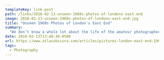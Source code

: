 ```yaml
---
templateKey: link-post
path: /links/2018-02-13-unseen-1960s-photos-of-londons-east-end
image: 2018-02-13-unseen-1960s-photos-of-londons-east-end.jpg
title: "Unseen 1960s Photos of London's East End"
summary:
  "We don’t know a whole lot about the life of the amateur photographer David Granick.  We know he was born in Stepney, an area of London’s East End, in 1912, as the eldest child of Anne Rabinovitch and Jonah Granick."
date: 2018-02-13T13:40:48-0500
url: https://www.atlasobscura.com/articles/pictures-london-east-end-1960s-color
tags:
  - Photography
---
```

